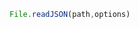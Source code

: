 <!--TITLE:File.readJSON()-->
<!--ABOUT:Upspark's File API module.-->

```javascript
File.readJSON(path,options)
```